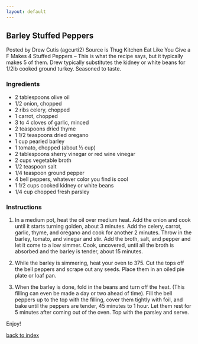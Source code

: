```yaml
---
layout: default
---
```


<!---
This is a comment. Note the triple dash to start, but double to end
-->

## Barley Stuffed Peppers
<!---
Put your name or github username somewhere
-->
Posted by Drew Cutis (agcurti2)
Source is Thug Kitchen Eat Like You Give a F
Makes 4 Stuffed Peppers – This is what the recipe says, but it typically makes 5 of them.
Drew typically substitutes the kidney or white beans for 1/2lb cooked ground turkey. Seasoned to taste.

### Ingredients
- 2 tablespoons olive oil
- 1/2 onion, chopped
- 2 ribs celery, chopped
- 1 carrot, chopped
- 3 to 4 cloves of garlic, minced
- 2 teaspoons dried thyme
- 1 1/2 teaspoons dried oregano
- 1 cup pearled barley
- 1 tomato, chopped (about ½ cup)
- 2 tablespoons sherry vinegar or red wine vinegar
- 2 cups vegetable broth
- 1/2 teaspoon salt
- 1/4 teaspoon ground pepper
- 4 bell peppers, whatever color you find is cool
- 1 1/2 cups cooked kidney or white beans
- 1/4 cup chopped fresh parsley


### Instructions
1.	In a medium pot, heat the oil over medium heat. Add the onion and cook until it starts turning golden, about 3 minutes. Add the celery, carrot, garlic, thyme, and oregano and cook for another 2 minutes. Throw in the barley, tomato, and vinegar and stir. Add the broth, salt, and pepper and let it come to a low simmer. Cook, uncovered, until all the broth is absorbed and the barley is tender, about 15 minutes.

2.	While the barley is simmering, heat your oven to 375. Cut the tops off the bell peppers and scrape out any seeds. Place them in an oiled pie plate or loaf pan.

3.	When the barley is done, fold in the beans and turn off the heat. (This filling can even be made a day or two ahead of time). Fill the bell peppers up to the top with the filling, cover them tightly with foil, and bake until the peppers are tender, 45 minutes to 1 hour. Let them rest for 5 minutes after coming out of the oven. Top with the parsley and serve.

Enjoy!

<!--
Keep this link to return to the index
-->
[back to index](../)